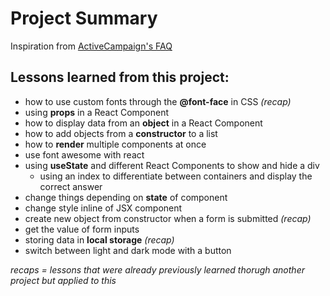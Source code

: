 # Project Summary

Inspiration from [ActiveCampaign's FAQ](https://www.activecampaign.com/about/faq)

## Lessons learned from this project:

-   how to use custom fonts through the **@font-face** in CSS _(recap)_
-   using **props** in a React Component
-   how to display data from an **object** in a React Component
-   how to add objects from a **constructor** to a list
-   how to **render** multiple components at once
-   use font awesome with react
-   using **useState** and different React Components to show and hide a div
    -   using an index to differentiate between containers and display the correct answer
-   change things depending on **state** of component
-   change style inline of JSX component
-   create new object from constructor when a form is submitted _(recap)_
-   get the value of form inputs
-   storing data in **local storage** _(recap)_
-   switch between light and dark mode with a button

_recaps = lessons that were already previously learned thorugh another project but applied to this_
